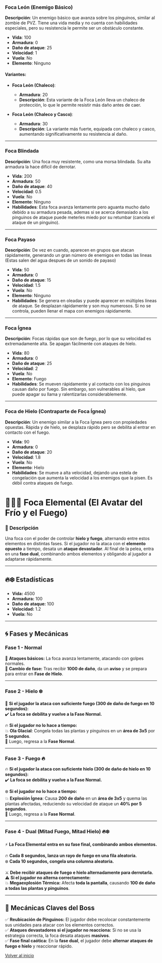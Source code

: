 ### Foca León (Enemigo Básico)
**Descripción**: Un enemigo básico que avanza sobre los pinguinos, similar al zombie de PVZ. Tiene una vida media y no cuenta con habilidades especiales, pero su resistencia le permite ser un obstáculo constante.

- **Vida**: 100
- **Armadura**: 0
- **Daño de ataque**: 25
- **Velocidad**: 1
- **Vuela**: No
- **Elemento**: Ninguno

#### Variantes:
- **Foca León (Chaleco)**:
  - **Armadura**: 20
  - **Descripción**: Esta variante de la Foca León lleva un chaleco de protección, lo que le permite resistir más daño antes de caer.

- **Foca León (Chaleco y Casco)**:
  - **Armadura**: 30
  - **Descripción**: La variante más fuerte, equipada con chaleco y casco, aumentando significativamente su resistencia al daño.

---

### Foca Blindada
**Descripción**: Una foca muy resistente, como una morsa blindada. Su alta armadura la hace difícil de derrotar.

- **Vida**: 200
- **Armadura**: 50
- **Daño de ataque**: 40
- **Velocidad**: 0.5
- **Vuela**: No
- **Elemento**: Ninguno
- **Habilidades**: Esta foca avanza lentamente pero aguanta mucho daño debido a su armadura pesada, ademas si se acerca demasiado a los pinguinos de ataque puede meterles miedo por su retumbar (cancela el ataque de un pinguino).

---

### Foca Payaso
**Descripción**: De vez en cuando, aparecen en grupos que atacan rápidamente, generando un gran número de enemigos en todas las lineas (Estas salen del agua despues de un sonido de payaso)

- **Vida**: 50
- **Armadura**: 0
- **Daño de ataque**: 15
- **Velocidad**: 1.5
- **Vuela**: No
- **Elemento**: Ninguno
- **Habilidades**: Se genera en oleadas y puede aparecer en múltiples líneas de ataque. Se desplazan rápidamente y son muy numerosos. Si no se controla, pueden llenar el mapa con enemigos rápidamente.

---

### Foca Ígnea
**Descripción**: Focas rápidas que son de fuego, por lo que su velocidad es extremadamente alta. Se apagan fácilmente con ataques de hielo.

- **Vida**: 80
- **Armadura**: 0
- **Daño de ataque**: 25
- **Velocidad**: 2
- **Vuela**: No
- **Elemento**: Fuego
- **Habilidades**: Se mueven rápidamente y al contacto con los pinguinos causan daño por fuego. Sin embargo, son vulnerables al hielo, que puede apagar su llama y ralentizarlas considerablemente.
  
---

### Foca de Hielo (Contraparte de Foca Ígnea)
**Descripción**: Un enemigo similar a la Foca Ígnea pero con propiedades opuestas. Rápida y de hielo, se desplaza rápido pero se debilita al entrar en contacto con el fuego.

- **Vida**: 90
- **Armadura**: 0
- **Daño de ataque**: 20
- **Velocidad**: 1.8
- **Vuela**: No
- **Elemento**: Hielo
- **Habilidades**: Se mueve a alta velocidad, dejando una estela de congelación que aumenta la velocidad a los enemigos que la pisen. Es débil contra ataques de fuego.


# 🐻‍❄️🔥 Foca Elemental (El Avatar del Frío y el Fuego)

### 📜 **Descripción**
Una foca con el poder de controlar **hielo y fuego**, alternando entre estos elementos en distintas fases. Si el jugador no la ataca con el **elemento opuesto** a tiempo, desata un **ataque devastador**. Al final de la pelea, entra en una **fase dual**, combinando ambos elementos y obligando al jugador a adaptarse rápidamente.

---

## 🔥❄️ **Estadísticas**
- **Vida:** 4500  
- **Armadura:** 100  
- **Daño de ataque:** 100  
- **Velocidad:** 1.2  
- **Vuela:** No  

---

## 🌀 **Fases y Mecánicas**

### **Fase 1 - Normal**
🔹 **Ataques básicos:** La foca avanza lentamente, atacando con golpes normales.  
🔹 **Cambio de fase:** Tras recibir **1000 de daño**, da un **aviso** y se prepara para entrar en **Fase de Hielo**.  

---

### **Fase 2 - Hielo ❄️**
🧊 **Si el jugador la ataca con suficiente fuego (300 de daño de fuego en 10 segundos):**  
✔️ **La foca se debilita y vuelve a la Fase Normal.**  

🔥 **Si el jugador no lo hace a tiempo:**  
💥 **Ola Glacial**: Congela todas las plantas y pinguinos en un **área de 3x5** por **5 segundos**.  
🔄 Luego, regresa a la **Fase Normal**.  

---

### **Fase 3 - Fuego 🔥**
🔥 **Si el jugador la ataca con suficiente hielo (300 de daño de hielo en 10 segundos):**  
✔️ **La foca se debilita y vuelve a la Fase Normal.**  

❄️ **Si el jugador no lo hace a tiempo:**  
💥 **Explosión Ígnea**: Causa **200 de daño** en un **área de 3x5** y quema las plantas afectadas, reduciendo su velocidad de ataque un **40% por 5 segundos**.  
🔄 Luego, regresa a la **Fase Normal**.  

---

### **Fase 4 - Dual (Mitad Fuego, Mitad Hielo) 🔥❄️**
⚡ **La Foca Elemental entra en su fase final, combinando ambos elementos.**  

🔥 **Cada 8 segundos, lanza un rayo de fuego en una fila aleatoria.**  
❄️ **Cada 10 segundos, congela una columna aleatoria.**  

⚔️ **Debe recibir ataques de fuego e hielo alternadamente para derrotarla.**  
⚠️ **Si el jugador no alterna correctamente:**  
💥 **Megaexplosión Térmica:** Afecta **toda la pantalla**, causando **100 de daño a todas las plantas y pinguinos**.  

---

## 🧠 **Mecánicas Claves del Boss**
✅ **Reubicación de Pinguinos:** El jugador debe recolocar constantemente sus unidades para atacar con los elementos correctos.  
✅ **Ataques devastadores si el jugador no reacciona:** Si no se usa la estrategia correcta, la foca desata ataques **masivos**.  
✅ **Fase final caótica:** En la **fase dual**, el jugador debe **alternar ataques de fuego e hielo** y reaccionar rápido.  



[Volver al inicio](../README.md)
